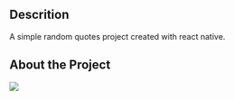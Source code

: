 ## Descrition
A simple random quotes project created with react native.

## About the Project

![](app-quotes.gif)
